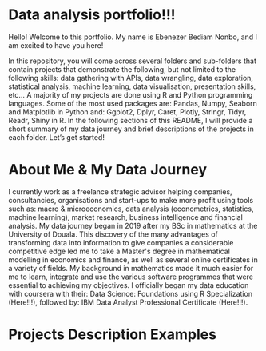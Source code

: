 # Data analysis portfolio!!!

Hello!
Welcome to this portfolio. My name is Ebenezer Bediam Nonbo, and I am excited to have you here!

In this repository, you will come across several folders and sub-folders that contain projects that demonstrate the following, but not limited to the following skills: data gathering with APIs, data wrangling, data exploration, statistical analysis, machine learning, data visualisation, presentation skills, etc… A majority of my projects are done using R and Python programming languages. Some of the most used packages are: Pandas, Numpy, Seaborn and Matplotlib in Python and: Ggplot2, Dplyr, Caret, Plotly, Stringr, Tidyr, Readr, Shiny in R.
In the following sections of this README, I will provide a short summary of my data journey and brief descriptions of the projects in each folder. Let’s get started!

# About Me & My Data Journey

I currently work as a freelance strategic advisor helping companies, consultancies, organisations and start-ups to make more profit using tools such as: macro & microeconomics, data analysis (econometrics, statistics, machine learning), market research, business intelligence and financial analysis.
My data journey began in 2019 after my BSc in mathematics at the University of Douala. This discovery of the many advantages of transforming data into information to give companies a considerable competitive edge led me to take a Master's degree in mathematical modelling in economics and finance, as well as several online certificates in a variety of fields.
My background in mathematics made it much easier for me to learn, integrate and use the various software programmes that were essential to achieving my objectives. I officially began my data education with coursera with their: Data Science: Foundations using R Specialization (Here!!!), followed by: IBM Data Analyst Professional Certificate (Here!!!).

# Projects Description Examples
